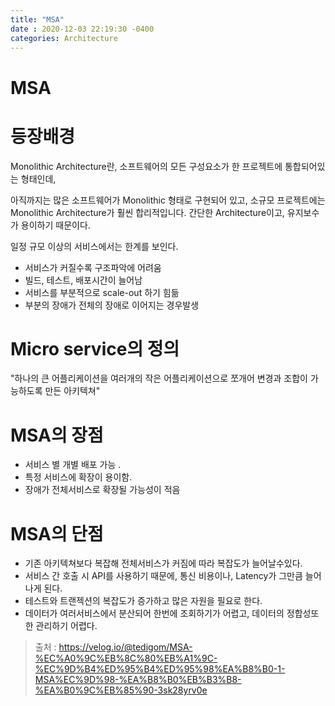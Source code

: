 ```yaml
---
title: "MSA"
date : 2020-12-03 22:19:30 -0400
categories: Architecture
---
```



# MSA 



# 등장배경

Monolithic Architecture란, 소프트웨어의 모든 구성요소가 한 프로젝트에 통합되어있는 형태인데, 

아직까지는 많은 소프트웨어가 Monolithic 형태로 구현되어 있고, 소규모 프로젝트에는 Monolithic Architecture가 훨씬 합리적입니다. 간단한 Architecture이고, 유지보수가 용이하기 때문이다.

일정 규모 이상의 서비스에서는 한계를 보인다.

- 서비스가 커질수록 구조파악에 어려움
- 빌드, 테스트, 배포시간이 늘어남
- 서비스를 부분적으로 scale-out 하기 힘듦
- 부분의 장애가 전체의 장애로 이어지는 경우발생

# Micro service의 정의

"하나의 큰 어플리케이션을 여러개의 작은 어플리케이션으로 쪼개어 변경과 조합이 가능하도록 만든 아키텍쳐"



# MSA의 장점

- 서비스 별 개별 배포 가능 .
- 특정 서비스에 확장이 용이함.
- 장애가 전체서비스로 확장될 가능성이 적음

# MSA의 단점

- 기존 아키텍쳐보다 복잡해 전체서비스가 커짐에 따라 복잡도가 늘어날수있다.
- 서비스 간 호출 시 API를 사용하기 때문에, 통신 비용이나, Latency가 그만큼 늘어나게 된다.
- 테스트와 트랜젝션의 복잡도가 증가하고 많은 자원을 필요로 한다.
- 데이터가 여러서비스에서 분산되어 한번에 조회하기가 어렵고, 데이터의 정합성또한 관리하기 어렵다.

> 출처 : https://velog.io/@tedigom/MSA-%EC%A0%9C%EB%8C%80%EB%A1%9C-%EC%9D%B4%ED%95%B4%ED%95%98%EA%B8%B0-1-MSA%EC%9D%98-%EA%B8%B0%EB%B3%B8-%EA%B0%9C%EB%85%90-3sk28yrv0e
